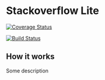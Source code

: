 # Stackoverflow Lite
[![Coverage Status](https://coveralls.io/repos/github/kbjude/-StackOverflow-lit/badge.svg?branch=develop)](https://coveralls.io/github/kbjude/-StackOverflow-lit?branch=develop)

[![Build Status](https://travis-ci.com/kbjude/-StackOverflow-lit.svg?branch=develop)](https://travis-ci.com/kbjude/-StackOverflow-lit)

## How it works
Some description
